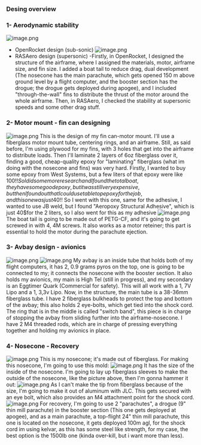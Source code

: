 ### Desing overview

### **1- Aerodynamic stability**
![image.png](/user-attachments/blobs/proxy/eyJfcmFpbHMiOnsiZGF0YSI6Mzg0MywicHVyIjoiYmxvYl9pZCJ9fQ==--6a3d84267a314afbd1efb05055509b5f6d7248ff/image.png)
- OpenRocket design (sub-sonic)
![image.png](/user-attachments/blobs/proxy/eyJfcmFpbHMiOnsiZGF0YSI6Mzg0NywicHVyIjoiYmxvYl9pZCJ9fQ==--11b6beb52b095fd0225826e9a5868f4705fe5c8c/image.png)
- RASAero design (supersonic)
-Firstly, in OpenRocket, I designed the structure of the airframe, where I assigned the materials, motor, airframe size, and fin size. I added a boat tail to reduce drag, dual development (The nosecone has the main parachute, which gets opened 150 m above ground level by a flight computer, and the booster section has the drogue; the drogue gets deployed during apogee), and I included "through-the-wall" fins to distribute the thrust of the motor around the whole airframe.
Then, in RASAero, I checked the stability at supersonic speeds and some other drag stuff.

### **2- Motor mount - fin can designing**
![image.png](/user-attachments/blobs/proxy/eyJfcmFpbHMiOnsiZGF0YSI6NDE4NiwicHVyIjoiYmxvYl9pZCJ9fQ==--a7cd7a58b98499cf26cc00b0b53b8a97d0e32d99/image.png)
This is the design of my fin can-motor mount. I'll use a fiberglass motor mount tube, centering rings, and an airframe. Still, as said before, I'm using plywood for my fins, with 3 holes that get into the airframe to distribute loads. Then I'll laminate 2 layers of 6oz fiberglass over it, finding a good, cheap-quality epoxy for "laminating" fiberglass (what im doing with the nosecone and fins) was very hard. Firstly, I wanted to buy some epoxy from West Systems, but a few liters of that epoxy were like 100$!! So I did some more research and I found the total boat, they have some good epoxy, but it was still very expensive, but then I found out that I could use table top epoxy for the job, and this one was just 40$!! So I went with this one, same for the adhesive, I wanted to use JB weld, but I found "Aeropoxy Structural Adhesive", which is just 40$for  the 2 liters, so I also went for this as my adhesive
![image.png](/user-attachments/blobs/proxy/eyJfcmFpbHMiOnsiZGF0YSI6NDE4OCwicHVyIjoiYmxvYl9pZCJ9fQ==--586afab1dcc53956cdfecc23dd2a79a4991eda4a/image.png)
The boat tail is going to be made out of PETG-CF, and it's going to get screwed in with 4, 4M screws. It also works as a motor reteiner; this part is essential to hold the motor during the parachute ejection.

### **3- Avbay design - avionics**
![image.png](/user-attachments/blobs/proxy/eyJfcmFpbHMiOnsiZGF0YSI6NDE4OSwicHVyIjoiYmxvYl9pZCJ9fQ==--9a496d79f8d6b009202dfe385a9e924c95414810/image.png)
![image.png](/user-attachments/blobs/proxy/eyJfcmFpbHMiOnsiZGF0YSI6NDE5MCwicHVyIjoiYmxvYl9pZCJ9fQ==--60706ff6b71f9217897e3bc881f106d2d423852d/image.png)
My avbay is an inside tube that holds both of my flight computers, it has 2, 0.9 grams pyros on the top, one is going to be connected to my; it connects the nosecone with the booster section. It also holds my avionics, my main is High Tel (still in progress), and my secondary is an Eggtimer Quark (Commercial for safety). This will all work with a 1, 7V Lipo and a 1, 3,3v Lipo. Now, in the structure, the main tube is a 38-36mm fiberglass tube. I have 2 fiberglass bulkheads to protect the top and bottom of the avbay; this also holds 2 eye-bolts, which get tied into the shock cord. The ring that is in the middle is called "switch band", this piece is in charge of stopping the avbay from sliding further into the airframe-nosecone. I have 2 M4 threaded rods, which are in charge of pressing everything together and holding my avionics in place.

### **4- Nosecone - Recovery**
![image.png](/user-attachments/blobs/proxy/eyJfcmFpbHMiOnsiZGF0YSI6NDg5NywicHVyIjoiYmxvYl9pZCJ9fQ==--a0992eb290de6da3d42c817217f80e3e65c56ac5/image.png)
This is my nosecone; it's made out of fiberglass. For making this nosecone, I'm going to use this mold:
![image.png](/user-attachments/blobs/proxy/eyJfcmFpbHMiOnsiZGF0YSI6NDg5OSwicHVyIjoiYmxvYl9pZCJ9fQ==--f9ccb351a75b0ee12192c0c1de850472f682478d/image.png)
It has the size of the inside of the nosecone. I'm going to lay up fiberglass sleeves to make the outside of the nosecone, like the picture above, then I'm gonna hammer it out:
![image.png](/user-attachments/blobs/proxy/eyJfcmFpbHMiOnsiZGF0YSI6NDkwMCwicHVyIjoiYmxvYl9pZCJ9fQ==--45d44648f20b8fa582da830b92d5cf0a1f7e68ea/image.png)
As I can't make the tip from fiberglass because of the size, I'm going to make it out of aluminum with JLC. This gets secured with an eye bolt, which also provides an M4 attachment point for the shock cord.
![image.png](/user-attachments/blobs/proxy/eyJfcmFpbHMiOnsiZGF0YSI6NDkwMSwicHVyIjoiYmxvYl9pZCJ9fQ==--a985dbc6586fdb3c51a2120db071ffabc4ebf7bd/image.png)
For recovery, I'm going to use 2 "parachutes", a drogue (9" thin mill parachute) in the booster section (This one gets deployed at apogee), and as a main parachute, a top-flight 24" thin mill parachute, this one is located on the nosecone, it gets deployed 100m agl, for the shock cord im using kelvar, as this has some steel like strength, for my case, the best option is the 1500lb one (kinda over-kill, but i want more than less).
